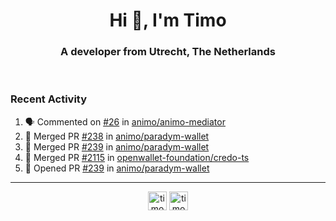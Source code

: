 <h1 align="center">Hi 👋, I'm Timo</h1>
<h3 align="center">A developer from Utrecht, The Netherlands</h3>
<br/>
<!-- https://github.com/rahuldkjain/github-profile-readme-generator --!>

<!--  <p align="left"><img src="https://github-readme-stats.vercel.app/api?username=timoglastra&show_icons=true&count_private=true&" alt="timoglastra" /></p> --!>

<!--
Github language stats
<p align="left"><img src="https://github-readme-stats.vercel.app/api/top-langs/?username=timoglastra&layout=compact" alt="timoglastra" /><p>
-->

<!-- Codestats language stats -->
<!-- <p align="left"><img src="https://codestats-readme.vercel.app/api/top-langs/?username=timoglastra&layout=compact&language_count=12" alt="timoglastra" /><p>    --!>
  
<h3>Recent Activity</h3>

<!--START_SECTION:activity-->
1. 🗣 Commented on [#26](https://github.com/animo/animo-mediator/issues/26#issuecomment-2501696617) in [animo/animo-mediator](https://github.com/animo/animo-mediator)
2. 🎉 Merged PR [#238](https://github.com/animo/paradym-wallet/pull/238) in [animo/paradym-wallet](https://github.com/animo/paradym-wallet)
3. 🎉 Merged PR [#239](https://github.com/animo/paradym-wallet/pull/239) in [animo/paradym-wallet](https://github.com/animo/paradym-wallet)
4. 🎉 Merged PR [#2115](https://github.com/openwallet-foundation/credo-ts/pull/2115) in [openwallet-foundation/credo-ts](https://github.com/openwallet-foundation/credo-ts)
5. 💪 Opened PR [#239](https://github.com/animo/paradym-wallet/pull/239) in [animo/paradym-wallet](https://github.com/animo/paradym-wallet)
<!--END_SECTION:activity-->

---

<p align="center">
<a href="https://twitter.com/timoglastra" target="blank"><img align="center" src="https://cdn.jsdelivr.net/npm/simple-icons@3.0.1/icons/twitter.svg" alt="timoglastra" height="30" width="30" /></a>
<a href="https://linkedin.com/in/timoglastra" target="blank"><img align="center" src="https://cdn.jsdelivr.net/npm/simple-icons@3.0.1/icons/linkedin.svg" alt="timoglastra" height="30" width="30" /></a>
</p>



